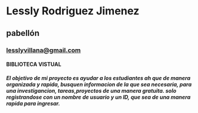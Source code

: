 # Lessly Rodriguez Jimenez
## pabellón 
### lesslyvillana@gmail.com
#### BIBLIOTECA VISTUAL
##### El objetivo de mi proyecto es ayudar a los estudiantes ah que de manera  organizada y rapida, busquen informacion de la que sea necesaria, para una investigancion, tareas,proyectos de una manera gratuita. solo registrandose con un nombre de usuario y un ID, que sea de una manera rapida para ingresar.


